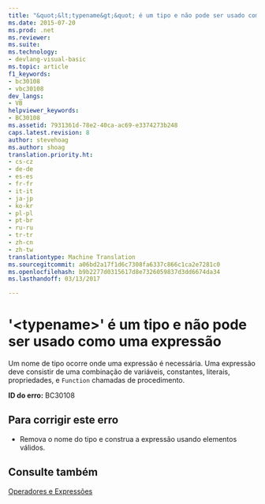 ```yaml
---
title: "&quot;&lt;typename&gt;&quot; é um tipo e não pode ser usado como uma expressão | Documentos do Microsoft"
ms.date: 2015-07-20
ms.prod: .net
ms.reviewer: 
ms.suite: 
ms.technology:
- devlang-visual-basic
ms.topic: article
f1_keywords:
- bc30108
- vbc30108
dev_langs:
- VB
helpviewer_keywords:
- BC30108
ms.assetid: 7931361d-78e2-40ca-ac69-e3374273b248
caps.latest.revision: 8
author: stevehoag
ms.author: shoag
translation.priority.ht:
- cs-cz
- de-de
- es-es
- fr-fr
- it-it
- ja-jp
- ko-kr
- pl-pl
- pt-br
- ru-ru
- tr-tr
- zh-cn
- zh-tw
translationtype: Machine Translation
ms.sourcegitcommit: a06bd2a17f1d6c7308fa6337c866c1ca2e7281c0
ms.openlocfilehash: b9b2277d0315617d8e7326059837d3dd6674da34
ms.lasthandoff: 03/13/2017

---
```

# <a name="39lttypenamegt39-is-a-type-and-cannot-be-used-as-an-expression"></a>'&lt;typename&gt;' é um tipo e não pode ser usado como uma expressão
Um nome de tipo ocorre onde uma expressão é necessária. Uma expressão deve consistir de uma combinação de variáveis, constantes, literais, propriedades, e `Function` chamadas de procedimento.  
  
 **ID do erro:** BC30108  
  
## <a name="to-correct-this-error"></a>Para corrigir este erro  
  
-   Remova o nome do tipo e construa a expressão usando elementos válidos.  
  
## <a name="see-also"></a>Consulte também  
 [Operadores e Expressões](../../../visual-basic/programming-guide/language-features/operators-and-expressions/index.md)
